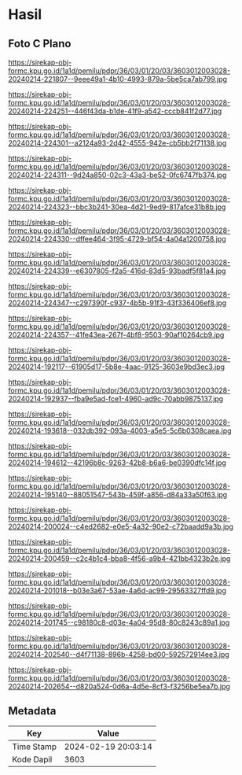 # Hasil

## Foto C Plano

https://sirekap-obj-formc.kpu.go.id/1a1d/pemilu/pdpr/36/03/01/20/03/3603012003028-20240214-221807--9eee49a1-4b10-4993-879a-5be5ca7ab799.jpg

https://sirekap-obj-formc.kpu.go.id/1a1d/pemilu/pdpr/36/03/01/20/03/3603012003028-20240214-224251--446f43da-b1de-41f9-a542-cccb841f2d77.jpg

https://sirekap-obj-formc.kpu.go.id/1a1d/pemilu/pdpr/36/03/01/20/03/3603012003028-20240214-224301--a2124a93-2d42-4555-942e-cb5bb2f71138.jpg

https://sirekap-obj-formc.kpu.go.id/1a1d/pemilu/pdpr/36/03/01/20/03/3603012003028-20240214-224311--9d24a850-02c3-43a3-be52-0fc6747fb374.jpg

https://sirekap-obj-formc.kpu.go.id/1a1d/pemilu/pdpr/36/03/01/20/03/3603012003028-20240214-224323--bbc3b241-30ea-4d21-9ed9-817afce31b8b.jpg

https://sirekap-obj-formc.kpu.go.id/1a1d/pemilu/pdpr/36/03/01/20/03/3603012003028-20240214-224330--dffee464-3f95-4729-bf54-4a04a1200758.jpg

https://sirekap-obj-formc.kpu.go.id/1a1d/pemilu/pdpr/36/03/01/20/03/3603012003028-20240214-224339--e6307805-f2a5-416d-83d5-93badf5f81a4.jpg

https://sirekap-obj-formc.kpu.go.id/1a1d/pemilu/pdpr/36/03/01/20/03/3603012003028-20240214-224347--c297390f-c937-4b5b-91f3-43f336406ef8.jpg

https://sirekap-obj-formc.kpu.go.id/1a1d/pemilu/pdpr/36/03/01/20/03/3603012003028-20240214-224357--41fe43ea-267f-4bf8-9503-90af10264cb9.jpg

https://sirekap-obj-formc.kpu.go.id/1a1d/pemilu/pdpr/36/03/01/20/03/3603012003028-20240214-192117--61905d17-5b8e-4aac-9125-3603e9bd3ec3.jpg

https://sirekap-obj-formc.kpu.go.id/1a1d/pemilu/pdpr/36/03/01/20/03/3603012003028-20240214-192937--fba9e5ad-fce1-4960-ad9c-70abb9875137.jpg

https://sirekap-obj-formc.kpu.go.id/1a1d/pemilu/pdpr/36/03/01/20/03/3603012003028-20240214-193618--032db392-093a-4003-a5e5-5c6b0308caea.jpg

https://sirekap-obj-formc.kpu.go.id/1a1d/pemilu/pdpr/36/03/01/20/03/3603012003028-20240214-194612--42196b8c-9263-42b8-b6a6-be0390dfc14f.jpg

https://sirekap-obj-formc.kpu.go.id/1a1d/pemilu/pdpr/36/03/01/20/03/3603012003028-20240214-195140--88051547-543b-459f-a856-d84a33a50f63.jpg

https://sirekap-obj-formc.kpu.go.id/1a1d/pemilu/pdpr/36/03/01/20/03/3603012003028-20240214-200024--c4ed2682-e0e5-4a32-90e2-c72baadd9a3b.jpg

https://sirekap-obj-formc.kpu.go.id/1a1d/pemilu/pdpr/36/03/01/20/03/3603012003028-20240214-200459--c2c4b1c4-bba8-4f56-a9b4-421bb4323b2e.jpg

https://sirekap-obj-formc.kpu.go.id/1a1d/pemilu/pdpr/36/03/01/20/03/3603012003028-20240214-201018--b03e3a67-53ae-4a6d-ac99-29563327ffd9.jpg

https://sirekap-obj-formc.kpu.go.id/1a1d/pemilu/pdpr/36/03/01/20/03/3603012003028-20240214-201745--c98180c8-d03e-4a04-95d8-80c8243c89a1.jpg

https://sirekap-obj-formc.kpu.go.id/1a1d/pemilu/pdpr/36/03/01/20/03/3603012003028-20240214-202540--d4f71138-896b-4258-bd00-592572914ee3.jpg

https://sirekap-obj-formc.kpu.go.id/1a1d/pemilu/pdpr/36/03/01/20/03/3603012003028-20240214-202654--d820a524-0d6a-4d5e-8cf3-f3256be5ea7b.jpg


## Metadata

| Key        | Value               |
| ---------- | ------------------- |
| Time Stamp | 2024-02-19 20:03:14 |
| Kode Dapil | 3603                |



